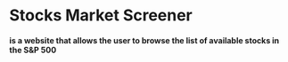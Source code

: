 # Stocks Market Screener
#### is a website that allows the user to browse the list of available stocks in the S&P 500